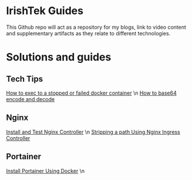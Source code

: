 # IrishTek Guides

This Github repo will act as a repository for my blogs, link to video content and supplementary artifacts as they relate to different technologies. 

# Solutions and guides

## Tech Tips

[How to exec to a stopped or failed docker container](./tech-tips/exec-to-failed-docker-container/) \n
[How to base64 encode and decode](./tech-tips/how-to-base64-encode-decode/)

## Nginx

[Install and Test Nginx Controller](./nginx/install-nginx-ing/) \n
[Stripping a path Using Nginx Ingress Controller](./nginx/nginx-strip/)

## Portainer

[Install Portainer Using Docker](./portainer/) \n





